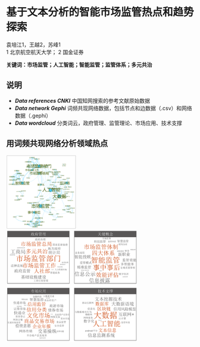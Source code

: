 # 基于文本分析的智能市场监管热点和趋势探索
袁培江1，王越2，苏峰1      
1 北京航空航天大学； 2 国金证券      
       
**关键词：市场监管；人工智能；智能监管；监管体系；多元共治**

## 说明
- ***Data references CNKI*** 中国知网搜索的参考文献原始数据
- ***Data network Gephi*** 词频共现网络数据，包括节点和边数据（.csv）和网络数据（.gephi）
- ***Data wordcloud*** 分类词云，政府管理、监管理论、市场应用、技术支撑

## 用词频共现网络分析领域热点
<img src="imgs/Word co-occurrence network.png" height="200px" width="auto"/> 
<img src="imgs/wordcloud.png" height="300px" width="auto"/> 
